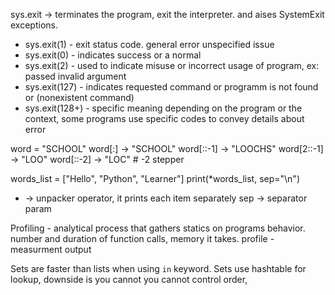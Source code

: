 sys.exit -> terminates the program, exit the interpreter. and aises SystemExit exceptions.

- sys.exit(1) - exit status code. general error unspecified issue
- sys.exit(0) - indicates success or a normal
- sys.exit(2) - used to indicate misuse or incorrect usage of program, ex: passed invalid argument
- sys.exit(127) - indicates requested command or programm is not found or (nonexistent command)
- sys.exit(128+) - specific meaning depending on the program or the context, some programs use specific codes to convey details about error


word = "SCHOOL"
word[:] -> "SCHOOL"
word[::-1] -> "LOOCHS"
word[2::-1] -> "LOO"
word[::-2] -> "LOC" # -2 stepper

words_list = ["Hello", "Python", "Learner"]
print(*words_list, sep="\n")
* -> unpacker operator, it prints each item separately
sep -> separator param

Profiling - analytical process that gathers statics on programs behavior. number and duration of function calls, memory it takes.
profile - measurment output

Sets are faster than lists when using `in` keyword. Sets use hashtable for lookup, downside is you cannot you cannot control order,